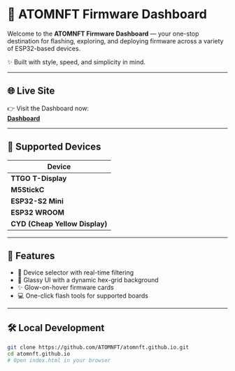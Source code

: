 # 🚀 ATOMNFT Firmware Dashboard

Welcome to the **ATOMNFT Firmware Dashboard** — your one-stop destination for flashing, exploring, and deploying firmware across a variety of ESP32-based devices.

✨ Built with style, speed, and simplicity in mind.

---

## 🌐 Live Site

👉 Visit the Dashboard now:  
**[Dashboard](https://atomnft.github.io/AtomNFTs-Firmware-Dashboard)**

---

## 💾 Supported Devices

| Device             | 
|--------------------|
| **TTGO T-Display** | 
| **M5StickC**       |
| **ESP32-S2 Mini**  | 
| **ESP32 WROOM**    |
| **CYD (Cheap Yellow Display)**   |

---

## 🧠 Features

- 🔎 Device selector with real-time filtering
- 🌌 Glassy UI with a dynamic hex-grid background
- ✨ Glow-on-hover firmware cards
- 💻 One-click flash tools for supported boards

---

## 🛠️ Local Development

```bash
git clone https://github.com/ATOMNFT/atomnft.github.io.git
cd atomnft.github.io
# Open index.html in your browser
